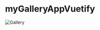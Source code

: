 # myGalleryAppVuetify
![Gallery](https://github.com/Diler22SS/myGalleryAppVuetify/assets/116864243/5b9391de-d8f7-4213-ad52-13efd6efd14a)

